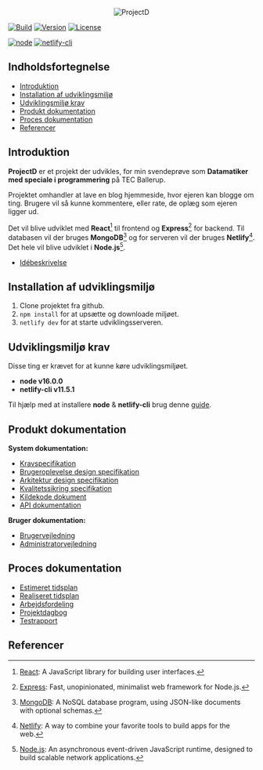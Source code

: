 <div align="center">

![ProjectD](https://drive.google.com/uc?export=view&id=1ueq4ihuiduU984P5iKqIdljQaFTGWEOh)

</div>

[![Build](https://img.shields.io/netlify/eef90d0f-016a-4017-9e83-8ab4ffd8958f?style=for-the-badge&logo=netlify&logoColor=#00C7B7)](https://sunny-cassata-fd4c22.netlify.app/)
[![Version](https://img.shields.io/github/package-json/v/Hulle107/ProjectD?style=for-the-badge)](package.json)
[![License](https://img.shields.io/github/license/Hulle107/ProjectD?style=for-the-badge)](LICENSE)

[![node](https://img.shields.io/badge/node-%5E16.0.0-informational?style=flat-square)](https://nodejs.org/en/)
[![netlify-cli](https://img.shields.io/badge/netlify--cli-%5E11.5.1-informational?style=flat-square)](https://www.npmjs.com/package/netlify-cli)

## Indholdsfortegnelse

- [Introduktion](#introduktion)
- [Installation af udviklingsmiljø](#installation-af-udviklingsmiljø)
- [Udviklingsmiljø krav](#udviklingsmiljø-krav)
- [Produkt dokumentation](#produkt-dokumentation)
- [Proces dokumentation](#proces-dokumentation)
- [Referencer](#referencer)

## Introduktion

**ProjectD** er et projekt der udvikles, for min svendeprøve som **Datamatiker med speciale i programmering** på TEC Ballerup.

Projektet omhandler at lave en blog hjemmeside, hvor ejeren kan blogge om ting. Brugere vil så kunne kommentere, eller rate, de oplæg som ejeren ligger ud.

Det vil blive udviklet med **React**[^1] til frontend og **Express**[^2] for backend. Til databasen vil der bruges **MongoDB**[^3] og for serveren vil der bruges **Netlify**[^4]. Det hele vil blive udviklet i **Node.js**[^5].

[^1]: [React](https://en.wikipedia.org/wiki/React_(JavaScript_library)): A JavaScript library for building user interfaces.
[^2]: [Express](https://en.wikipedia.org/wiki/Express.js): Fast, unopinionated, minimalist web framework for Node.js.
[^3]: [MongoDB](https://en.wikipedia.org/wiki/MongoDB): A NoSQL database program, using JSON-like documents with optional schemas.
[^4]: [Netlify](https://en.wikipedia.org/wiki/Netlify): A way to combine your favorite tools to build apps for the web.
[^5]: [Node.js](https://en.wikipedia.org/wiki/Node.js): An asynchronous event-driven JavaScript runtime, designed to build scalable network applications.

- [Idébeskrivelse](documents/idea-description.md)

## Installation af udviklingsmiljø

1. Clone projektet fra github.
2. `npm install` for at upsætte og downloade miljøet.
3. `netlify dev` for at starte udviklingsserveren.

## Udviklingsmiljø krav

Disse ting er krævet for at kunne køre udviklingsmiljøet.

- **node v16.0.0**
- **netlify-cli v11.5.1**

Til hjælp med at installere **node** & **netlify-cli** brug denne [guide](https://docs.netlify.com/cli/get-started/).

## Produkt dokumentation

**System dokumentation:**

- [Kravspecifikation](documents/requirement-specification.md)
- [Brugeroplevelse design specifikation](documents/ux-design-specification.md)
- [Arkitektur design specifikation](documents/architecture-design-specification.md)
- [Kvalitetssikring specifikation](documents/qa-specification.md)
- [Kildekode dokument]()
- [API dokumentation]()

**Bruger dokumentation:**

- [Brugervejledning]()
- [Administratorvejledning]()

## Proces dokumentation

- [Estimeret tidsplan]()
- [Realiseret tidsplan]()
- [Arbejdsfordeling]()
- [Projektdagbog]()
- [Testrapport]()

## Referencer